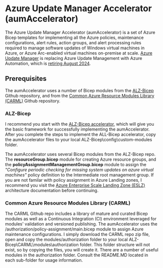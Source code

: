 # Azure Update Manager Accelerator (aumAccelerator)
The Azure Update Manager Accelerator (aumAccelerator) is a set of Azure Bicep templates for implementing all the Azure policies, maintenance configurations, alert rules, action groups, and alert processing rules required to manage software updates of Windows virtual machines in Azure, or Azure Arc-enabled virtual machines on-premise at scale. [Azure Update Manager](https://learn.microsoft.com/en-us/azure/update-manager/overview?tabs=azure-vms) is replacing Azure Update Management with Azure Automation, which is [retiring August 2024](https://azure.microsoft.com/en-us/updates/were-retiring-the-log-analytics-agent-in-azure-monitor-on-31-august-2024/).

## Prerequisites
The aumAccelerator uses a number of Bicep modules from the [ALZ-Bicep](https://github.com/Azure/ALZ-Bicep/) Github repository, and from the [Common Azure Resource Modules Library (CARML)](https://github.com/Azure/ResourceModules) Github repository.

### ALZ-Bicep
I recommend you start with the [ALZ-Bicep accelerator](https://github.com/Azure/ALZ-Bicep/wiki/Accelerator), which will give you the basic framework for successfully implementing the aumAccelerator. After you complete the steps to implement the ALL-Bicep accelerator, copy the aumAccelerator files to your local ALZ-Bicep\config\custom-modules folder.

The aumAccelerator uses several Bicep modules from the ALZ-Bicep repo. The **resourceGroup.bicep** module for creating Azure resource groups, and the **policyAssignmentManagementGroup.bicep** module to assign the *"Configure periodic checking for missing system updates on azure virtual machines"* policy definition to the Intermediate root management group. If you are not familar with policy assignment in Azure Landing zones, I recommend you visit the [Azure Enterprise Scale Landing Zone (ESLZ)](https://github.com/Azure/Enterprise-Scale/wiki/ALZ-Policies) architecture documentation before continuing.

### Common Azure Resource Modules Library (CARML)
The CARML Github repo includes a library of mature and curated Bicep modules as well as a Continuous Integration (CI) environment leveraged for modules' validation and versioned publishing. The aumAccelerator uses the /authorization/policy-assignment/main.bicep module to assign Azure maintenance configurations. I simply download the CARML repo zip file, open and copy the modules/authorization folder to your local ALZ-Bicep\CARML\modules\authorization folder. This folder structure will not exist, so by copying the files, you will create it. There are a number of useful modules in the authorization folder. Consult the README.MD located in each sub-folder for usage information.

